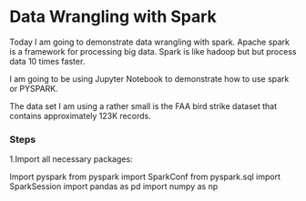 # Data Wrangling with Spark

Today I am going to demonstrate data wrangling with spark.   Apache spark is a framework for processing big data.  Spark is like hadoop but but process data 10 times faster.    

I am going to be using Jupyter Notebook to demonstrate how to use spark or PYSPARK.   

The data set I am using a rather small is the FAA bird strike dataset that contains approximately 123K records.  

### Steps 

1.Import all necessary packages: 

Import pyspark 
from pyspark import SparkConf
from pyspark.sql import SparkSession 
import pandas as pd 
import numpy as np 


